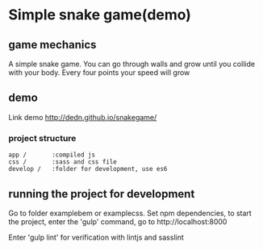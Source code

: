 # Simple snake game(demo)

## game mechanics
A simple snake game. You can go through walls and grow until you collide with your body. Every four points your speed will grow

## demo
Link demo http://dedn.github.io/snakegame/

### project structure
    app /       :compiled js                                
    css /       :sass and css file       
    develop /   :folder for development, use es6                                
                         
 ## running the project for development
 Go to folder examplebem or examplecss. Set npm dependencies, to start the project, enter the 'gulp' command, go to http://localhost:8000
 
 Enter 'gulp lint' for verification with lintjs and  sasslint
 
